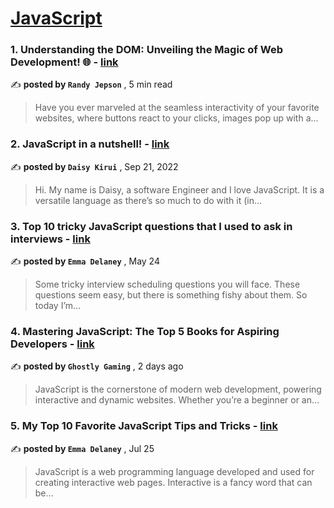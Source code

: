 
<h1><a href=https://medium.com/tag/javascript-development/recommended target="_blank" rel="noopener noreferrer">JavaScript</a></h1>
<h3>1. Understanding the DOM: Unveiling the Magic of Web Development! 🌐 - <a href=https://medium.com/javascript-in-plain-english/understanding-the-dom-unveiling-the-magic-of-web-development-cf4e562157bd?source=tag_recommended_feed---------0-84----------javascript_development----------64c0b397_5a54_4915_b968_0e727b159367------- target="_blank" rel="noopener noreferrer">link</a></h3>

✍️ **posted by `Randy Jepson`** <date> , 5 min read</date>

<blockquote>Have you ever marveled at the seamless interactivity of your favorite websites, where buttons react to your clicks, images pop up with a…</blockquote>

<h3>2. JavaScript in a nutshell! - <a href=https://medium.com/@daisykkirui/javascript-in-a-nutshell-669dab5b6e78?source=tag_recommended_feed---------1-107----------javascript_development----------64c0b397_5a54_4915_b968_0e727b159367------- target="_blank" rel="noopener noreferrer">link</a></h3>

✍️ **posted by `Daisy Kirui`** <date> , Sep 21, 2022</date>

<blockquote>Hi. My name is Daisy, a software Engineer and I love JavaScript. It is a versatile language as there’s so much to do with it (in…</blockquote>

<h3>3. Top 10 tricky JavaScript questions that I used to ask in interviews - <a href=https://medium.com/@emma-delaney/top-10-tricky-javascript-questions-that-i-used-to-ask-in-interviews-2cb3912271a9?source=tag_recommended_feed---------2-85----------javascript_development----------64c0b397_5a54_4915_b968_0e727b159367------- target="_blank" rel="noopener noreferrer">link</a></h3>

✍️ **posted by `Emma Delaney`** <date> , May 24</date>

<blockquote>Some tricky interview scheduling questions you will face. These questions seem easy, but there is something fishy about them. So today I’m…</blockquote>

<h3>4. Mastering JavaScript: The Top 5 Books for Aspiring Developers - <a href=https://medium.com/@unboundfireeee/mastering-javascript-the-top-5-books-for-aspiring-developers-d1268e284dd1?source=tag_recommended_feed---------3-84----------javascript_development----------64c0b397_5a54_4915_b968_0e727b159367------- target="_blank" rel="noopener noreferrer">link</a></h3>

✍️ **posted by `Ghostly Gaming`** <date> , 2 days ago</date>

<blockquote>JavaScript is the cornerstone of modern web development, powering interactive and dynamic websites. Whether you’re a beginner or an…</blockquote>

<h3>5. My Top 10 Favorite JavaScript Tips and Tricks - <a href=https://medium.com/@emma-delaney/my-top-10-favorite-javascript-tips-and-tricks-bf0ec0b9bf1d?source=tag_recommended_feed---------4-85----------javascript_development----------64c0b397_5a54_4915_b968_0e727b159367------- target="_blank" rel="noopener noreferrer">link</a></h3>

✍️ **posted by `Emma Delaney`** <date> , Jul 25</date>

<blockquote>JavaScript is a web programming language developed and used for creating interactive web pages. Interactive is a fancy word that can be…</blockquote>

